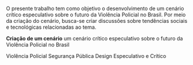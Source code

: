 O presente trabalho tem como objetivo o desenvolvimento de um cenário crítico especulativo sobre o futuro da Violência Policial no Brasil. Por meio da criação do cenário, busca-se criar discussões sobre tendências sociais e tecnológicas relacionadas ao tema.

**Criação de um cenário** um cenário crítico especulativo sobre o futuro da Violência Policial no Brasil

Violência Policial
Segurança Pública
Design Especulativo e Crítico
